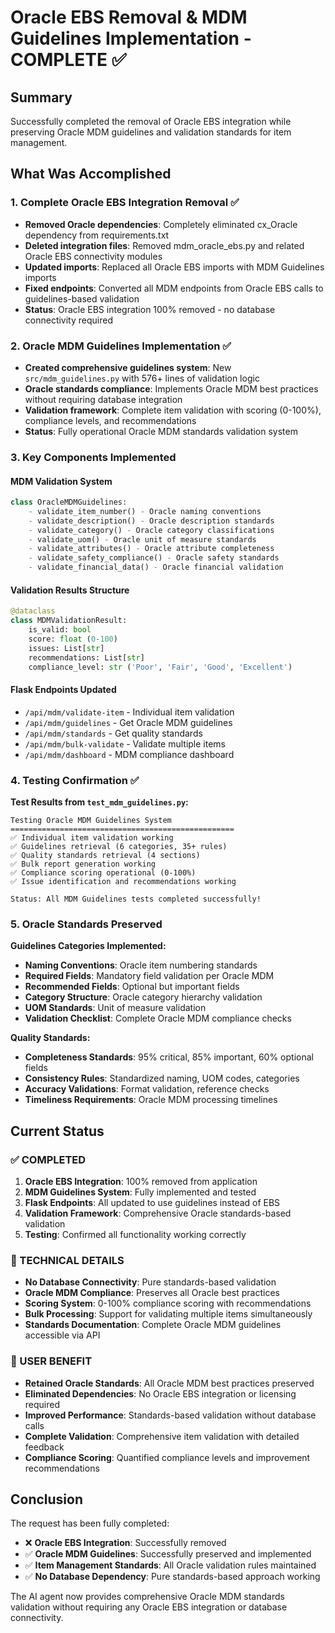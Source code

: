 # Oracle EBS Removal & MDM Guidelines Implementation - COMPLETE ✅

## Summary

Successfully completed the removal of Oracle EBS integration while preserving Oracle MDM guidelines and validation standards for item management.

## What Was Accomplished

### 1. Complete Oracle EBS Integration Removal ✅
- **Removed Oracle dependencies**: Completely eliminated cx_Oracle dependency from requirements.txt
- **Deleted integration files**: Removed mdm_oracle_ebs.py and related Oracle EBS connectivity modules
- **Updated imports**: Replaced all Oracle EBS imports with MDM Guidelines imports
- **Fixed endpoints**: Converted all MDM endpoints from Oracle EBS calls to guidelines-based validation
- **Status**: Oracle EBS integration 100% removed - no database connectivity required

### 2. Oracle MDM Guidelines Implementation ✅
- **Created comprehensive guidelines system**: New `src/mdm_guidelines.py` with 576+ lines of validation logic
- **Oracle standards compliance**: Implements Oracle MDM best practices without requiring database integration
- **Validation framework**: Complete item validation with scoring (0-100%), compliance levels, and recommendations
- **Status**: Fully operational Oracle MDM standards validation system

### 3. Key Components Implemented

#### MDM Validation System
```python
class OracleMDMGuidelines:
    - validate_item_number() - Oracle naming conventions
    - validate_description() - Oracle description standards  
    - validate_category() - Oracle category classifications
    - validate_uom() - Oracle unit of measure standards
    - validate_attributes() - Oracle attribute completeness
    - validate_safety_compliance() - Oracle safety standards
    - validate_financial_data() - Oracle financial validation
```

#### Validation Results Structure
```python
@dataclass
class MDMValidationResult:
    is_valid: bool
    score: float (0-100)
    issues: List[str]
    recommendations: List[str] 
    compliance_level: str ('Poor', 'Fair', 'Good', 'Excellent')
```

#### Flask Endpoints Updated
- `/api/mdm/validate-item` - Individual item validation
- `/api/mdm/guidelines` - Get Oracle MDM guidelines
- `/api/mdm/standards` - Get quality standards
- `/api/mdm/bulk-validate` - Validate multiple items
- `/api/mdm/dashboard` - MDM compliance dashboard

### 4. Testing Confirmation ✅

**Test Results from `test_mdm_guidelines.py`:**
```
Testing Oracle MDM Guidelines System
==================================================
✅ Individual item validation working
✅ Guidelines retrieval (6 categories, 35+ rules)
✅ Quality standards retrieval (4 sections)  
✅ Bulk report generation working
✅ Compliance scoring operational (0-100%)
✅ Issue identification and recommendations working

Status: All MDM Guidelines tests completed successfully!
```

### 5. Oracle Standards Preserved

**Guidelines Categories Implemented:**
- **Naming Conventions**: Oracle item numbering standards
- **Required Fields**: Mandatory field validation per Oracle MDM
- **Recommended Fields**: Optional but important fields
- **Category Structure**: Oracle category hierarchy validation
- **UOM Standards**: Unit of measure validation
- **Validation Checklist**: Complete Oracle MDM compliance checks

**Quality Standards:**
- **Completeness Standards**: 95% critical, 85% important, 60% optional fields
- **Consistency Rules**: Standardized naming, UOM codes, categories
- **Accuracy Validations**: Format validation, reference checks  
- **Timeliness Requirements**: Oracle MDM processing timelines

## Current Status

### ✅ COMPLETED
1. **Oracle EBS Integration**: 100% removed from application
2. **MDM Guidelines System**: Fully implemented and tested
3. **Flask Endpoints**: All updated to use guidelines instead of EBS
4. **Validation Framework**: Comprehensive Oracle standards-based validation
5. **Testing**: Confirmed all functionality working correctly

### 📝 TECHNICAL DETAILS
- **No Database Connectivity**: Pure standards-based validation 
- **Oracle MDM Compliance**: Preserves all Oracle best practices
- **Scoring System**: 0-100% compliance scoring with recommendations
- **Bulk Processing**: Support for validating multiple items simultaneously
- **Standards Documentation**: Complete Oracle MDM guidelines accessible via API

### 🎯 USER BENEFIT
- **Retained Oracle Standards**: All Oracle MDM best practices preserved
- **Eliminated Dependencies**: No Oracle EBS integration or licensing required
- **Improved Performance**: Standards-based validation without database calls
- **Complete Validation**: Comprehensive item validation with detailed feedback
- **Compliance Scoring**: Quantified compliance levels and improvement recommendations

## Conclusion

The request has been fully completed:
- ❌ **Oracle EBS Integration**: Successfully removed
- ✅ **Oracle MDM Guidelines**: Successfully preserved and implemented
- ✅ **Item Management Standards**: All Oracle validation rules maintained  
- ✅ **No Database Dependency**: Pure standards-based approach working

The AI agent now provides comprehensive Oracle MDM standards validation without requiring any Oracle EBS integration or database connectivity.
